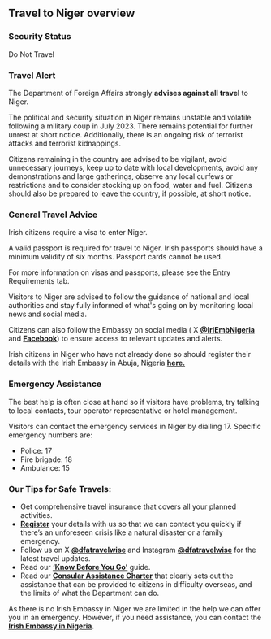 ## Travel to Niger overview

### **Security Status**

Do Not Travel

### **Travel Alert**

The Department of Foreign Affairs strongly **advises against all travel** to Niger.

The political and security situation in Niger remains unstable and volatile following a military coup in July 2023. There remains potential for further unrest at short notice. Additionally, there is an ongoing risk of terrorist attacks and terrorist kidnappings.

Citizens remaining in the country are advised to be vigilant, avoid unnecessary journeys, keep up to date with local developments, avoid any demonstrations and large gatherings, observe any local curfews or restrictions and to consider stocking up on food, water and fuel. Citizens should also be prepared to leave the country, if possible, at short notice.

### **General Travel Advice**

Irish citizens require a visa to enter Niger.

A valid passport is required for travel to Niger. Irish passports should have a minimum validity of six months. Passport cards cannot be used.

For more information on visas and passports, please see the Entry Requirements tab.

Visitors to Niger are advised to follow the guidance of national and local authorities and stay fully informed of what's going on by monitoring local news and social media.

Citizens can also follow the Embassy on social media ( X [**@IrlEmbNigeria**](https://twitter.com/IrlEmbNigeria) and [**Facebook**](https://www.facebook.com/embassyofirelandnigeria/)) to ensure access to relevant updates and alerts.

Irish citizens in Niger who have not already done so should register their details with the Irish Embassy in Abuja, Nigeria [**here.**](https://www.ireland.ie/en/dfa/overseas-travel/citizens-registration/)

### **Emergency Assistance**

The best help is often close at hand so if visitors have problems, try talking to local contacts, tour operator representative or hotel management.

Visitors can contact the emergency services in Niger by dialling 17. Specific emergency numbers are:

* Police: 17
* Fire brigade: 18
* Ambulance: 15

### **Our Tips for Safe Travels:**

* Get comprehensive travel insurance that covers all your planned activities.
* [**Register**](https://www.ireland.ie/en/dfa/overseas-travel/citizens-registration/) your details with us so that we can contact you quickly if there’s an unforeseen crisis like a natural disaster or a family emergency.
* Follow us on X [**@dfatravelwise**](https://www.twitter.com/DFATravelWise) and Instagram [**@dfatravelwise**](https://www.instagram.com/dfatravelwise/) for the latest travel updates.
* Read our [**‘Know Before You Go’**](https://www.ireland.ie/en/dfa/overseas-travel/know-before-you-go/) guide.
* Read our [**Consular Assistance Charter**](https://www.ireland.ie/en/dfa/overseas-travel/assistance-abroad/consular-assistance-charter/) that clearly sets out the assistance that can be provided to citizens in difficulty overseas, and the limits of what the Department can do.

As there is no Irish Embassy in Niger we are limited in the help we can offer you in an emergency. However, if you need assistance, you can contact the [**Irish Embassy in Nigeria**](https://www.ireland.ie/en/nigeria/abuja/)**.**